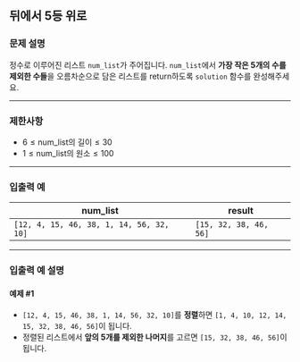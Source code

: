 ## 뒤에서 5등 위로

### 문제 설명
정수로 이루어진 리스트 `num_list`가 주어집니다. `num_list`에서 **가장 작은 5개의 수를 제외한 수들**을 오름차순으로 담은 리스트를 return하도록 `solution` 함수를 완성해주세요.

---

### 제한사항
- $6 \leq \text{num_list의 길이} \leq 30$
- $1 \leq \text{num_list의 원소} \leq 100$

---

### 입출력 예

| num_list                                 | result                 |
|------------------------------------------|------------------------|
| `[12, 4, 15, 46, 38, 1, 14, 56, 32, 10]` | `[15, 32, 38, 46, 56]` |

---

### 입출력 예 설명

#### 예제 #1
- `[12, 4, 15, 46, 38, 1, 14, 56, 32, 10]`를 **정렬**하면 `[1, 4, 10, 12, 14, 15, 32, 38, 46, 56]`이 됩니다.
- 정렬된 리스트에서 **앞의 5개를 제외한 나머지**를 고르면 `[15, 32, 38, 46, 56]`이 됩니다.